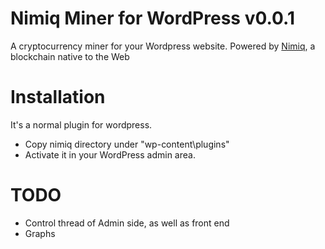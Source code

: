 # Nimiq Miner for WordPress v0.0.1

A cryptocurrency miner for your Wordpress website. Powered by [Nimiq](https://www.nimiq.com), a blockchain native to the Web


# Installation

It's a normal plugin for wordpress.

- Copy nimiq directory under "wp-content\plugins\"
- Activate it in your WordPress admin area.

# TODO

- Control thread of Admin side, as well as front end
- Graphs